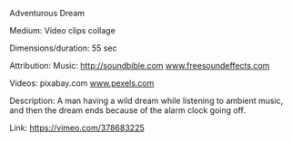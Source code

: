 Adventurous Dream

Medium: Video clips collage

Dimensions/duration: 55 sec

Attribution:
Music:
http://soundbible.com
www.freesoundeffects.com

Videos:
pixabay.com
www.pexels.com

Description:
A man having a wild dream while listening to ambient music, and then the dream ends because of the 
alarm clock going off. 

Link:
https://vimeo.com/378683225

